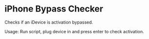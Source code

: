 # iPhone Bypass Checker
Checks if an iDevice is activation bypassed.

Usage: Run script, plug device in and press enter to check activation.
